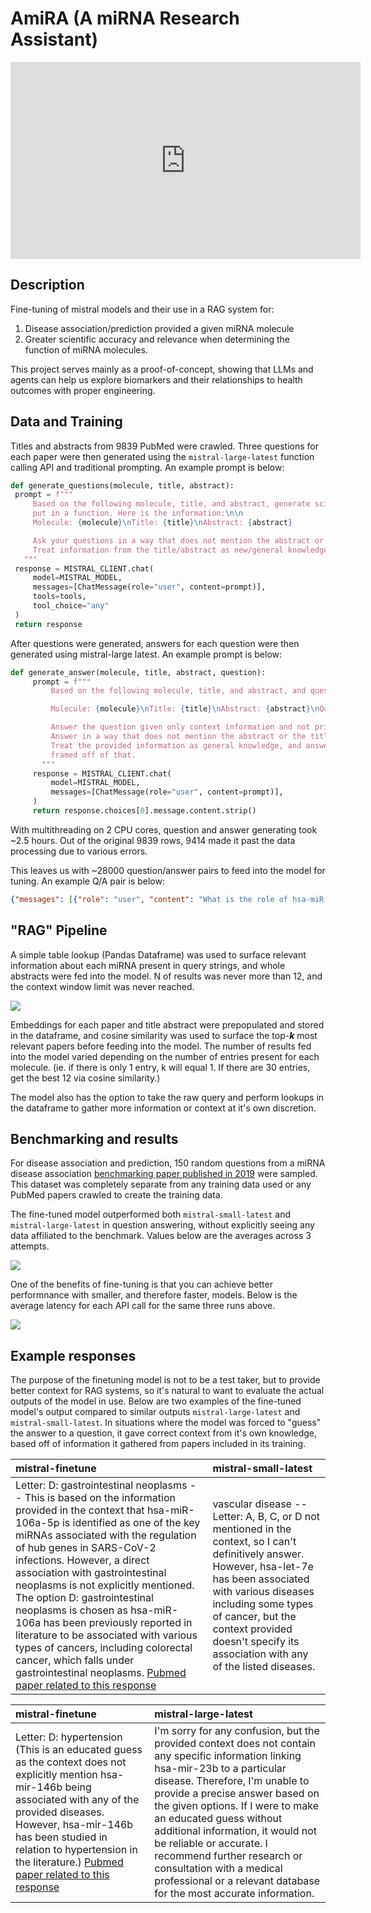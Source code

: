 # AmiRA (A miRNA Research Assistant)

<iframe width="560" height="315" src="https://www.youtube.com/embed/Z6cCDmZmU_U?si=bv_RkuNYxQ2Xo2p9" title="YouTube video player" frameborder="0" allow="accelerometer; autoplay; clipboard-write; encrypted-media; gyroscope; picture-in-picture; web-share" referrerpolicy="strict-origin-when-cross-origin" allowfullscreen></iframe>

## Description
Fine-tuning of mistral models and their use in a RAG system for:
1. Disease association/prediction provided a given miRNA molecule
2. Greater scientific accuracy and relevance when determining the function of miRNA molecules.

This project serves mainly as a proof-of-concept, showing that LLMs and agents can help us explore biomarkers and their relationships to health outcomes with proper engineering.

## Data and Training

Titles and abstracts from 9839 PubMed were crawled. Three questions for each paper were then generated using the `mistral-large-latest` function calling API and traditional prompting. An example prompt is below:

```python
def generate_questions(molecule, title, abstract):
 prompt = f"""
     Based on the following molecule, title, and abstract, generate scientific questions to be
     put in a function. Here is the information:\n\n
     Molecule: {molecule}\nTitle: {title}\nAbstract: {abstract}

     Ask your questions in a way that does not mention the abstract or the title of the work.
     Treat information from the title/abstract as new/general knowledge, and   ask questions framed off of that.
   """
 response = MISTRAL_CLIENT.chat(
     model=MISTRAL_MODEL,
     messages=[ChatMessage(role="user", content=prompt)],
     tools=tools,
     tool_choice="any"
 )
 return response
```
After questions were generated, answers for each question were then generated using mistral-large latest. An example prompt is below:

```python
def generate_answer(molecule, title, abstract, question):
     prompt = f"""
         Based on the following molecule, title, and abstract, and question, generate an answer:

         Molecule: {molecule}\nTitle: {title}\nAbstract: {abstract}\nQuestion: {question}\nAnswer:

         Answer the question given only context information and not prior knowledge.
         Answer in a way that does not mention the abstract or the title of the work.
         Treat the provided information as general knowledge, and answer the questions
         framed off of that.
       """
     response = MISTRAL_CLIENT.chat(
         model=MISTRAL_MODEL,
         messages=[ChatMessage(role="user", content=prompt)],
     )
     return response.choices[0].message.content.strip()
```

With multithreading on 2 CPU cores, question and answer generating took ~2.5 hours. Out of the original 9839 rows, 9414 made it past the data processing due to various errors.

This leaves us with ~28000 question/answer pairs to feed into the model for tuning. An example Q/A pair is below:

```json
{"messages": [{"role": "user", "content": "What is the role of hsa-miR-335-5p in the development of type 2 diabetes mellitus (T2DM) and which genes does it potentially regulate?"}, {"role": "assistant", "content": "The role of hsa-miR-335-5p in the development of type 2 diabetes mellitus (T2DM) is that it potentially regulates the expression of various candidate genes. These genes include procollagen C-endopeptidase enhancer 2, connective tissue growth factor, family with sequence similarity 105, member A, protein phosphatase 1 regulatory inhibitor subunit 1A, and C-C motif chemokine receptor 4. The specific mechanisms through which hsa-miR-335-5p regulates these genes and contributes to the development of T2DM are not detailed in the provided information. However, it is suggested that understanding these regulatory networks could potentially be useful for the molecular diagnosis and targeted therapy of T2DM."}]}
```

## "RAG" Pipeline

A simple table lookup (Pandas Dataframe) was used to surface relevant information about each miRNA present in query strings, and whole abstracts were fed into the model. N of results was never more than 12, and the context window limit was never reached.

![](/img/stories/rag.png)

Embeddings for each paper and title abstract were prepopulated and stored in the dataframe, and cosine similarity was used to surface the top-***k*** most relevant papers before feeding into the model. The number of results fed into the model varied depending on the number of entries present for each molecule. (ie. if there is only 1 entry, k will equal 1. If there are 30 entries, get the best 12 via cosine similarity.)

The model also has the option to take the raw query and perform lookups in the dataframe to gather more information or context at it's own discretion.

## Benchmarking and results
For disease association and prediction, 150 random questions from a miRNA disease association [benchmarking paper published in 2019](https://pubmed.ncbi.nlm.nih.gov/31594544/) were sampled. This dataset was completely separate from any training data used or any PubMed papers crawled to create the training data.

The fine-tuned model outperformed both `mistral-small-latest` and `mistral-large-latest` in question answering, without explicitly seeing any data affiliated to the benchmark. Values below are the averages across 3 attempts.

![](/img/stories/test.png)

One of the benefits of fine-tuning is that you can achieve better performnance with smaller, and therefore faster, models. Below is the average latency for each API call for the same three runs above.

![](/img/stories/latency.png)

## Example responses

The purpose of the finetuning model is not to be a test taker, but to provide better context for RAG systems, so it's natural to want to evaluate the actual outputs of the model in use. Below are two examples of the fine-tuned model's output compared to similar outputs `mistral-large-latest` and `mistral-small-latest`. In situations where the model was forced to "guess" the answer to a question, it gave correct context from it's own knowledge, based off of information it gathered from papers included in its training.

| mistral-finetune | mistral-small-latest |
| :------- | :------- |
| Letter: D: gastrointestinal neoplasms -- This is based on the information provided in the context that hsa-miR-106a-5p is identified as one of the key miRNAs associated with the regulation of hub genes in SARS-CoV-2 infections. However, a direct association with gastrointestinal neoplasms is not explicitly mentioned. The option D: gastrointestinal neoplasms is chosen as hsa-miR-106a has been previously reported in literature to be associated with various types of cancers, including colorectal cancer, which falls under gastrointestinal neoplasms. [Pubmed paper related to this response](https://www.ncbi.nlm.nih.gov/pmc/articles/PMC10451182/#:~:text=2.1.%20Colorectal%20Cancer,metastases%20%5B12%5D.) | vascular disease -- Letter: A, B, C, or D not mentioned in the context, so I can't definitively answer. However, hsa-let-7e has been associated with various diseases including some types of cancer, but the context provided doesn't specify its association with any of the listed diseases. |

| mistral-finetune | mistral-large-latest |
| :------- | :------- |
| Letter: D: hypertension (This is an educated guess as the context does not explicitly mention hsa-mir-146b being associated with any of the provided diseases. However, hsa-mir-146b has been studied in relation to hypertension in the literature.) [Pubmed paper related to this response](https://www.ncbi.nlm.nih.gov/pmc/articles/PMC6941490/#:~:text=Increased%20miR%2D146b%2D5p%20abundance%20has%20been%20reported%20in%20clinical%20studies%20of%20renal%20pathology%20and%20experimental%20disease%20models%3B%20including%20hypertension%2C%20AKI%2C%20renal%20fibrosis%2C%20and%20CKD.) | I'm sorry for any confusion, but the provided context does not contain any specific information linking hsa-mir-23b to a particular disease. Therefore, I'm unable to provide a precise answer based on the given options. If I were to make an educated guess without additional information, it would not be reliable or accurate. I recommend further research or consultation with a medical professional or a relevant database for the most accurate information. |


